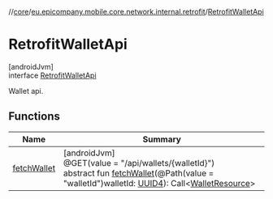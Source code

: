 //[core](../../../index.md)/[eu.epicompany.mobile.core.network.internal.retrofit](../index.md)/[RetrofitWalletApi](index.md)

# RetrofitWalletApi

[androidJvm]\
interface [RetrofitWalletApi](index.md)

Wallet api.

## Functions

| Name | Summary |
|---|---|
| [fetchWallet](fetch-wallet.md) | [androidJvm]<br>@GET(value = &quot;/api/wallets/{walletId}&quot;)<br>abstract fun [fetchWallet](fetch-wallet.md)(@Path(value = &quot;walletId&quot;)walletId: [UUID4](../../eu.epicompany.mobile.core.datatypes/index.md#545543244%2FClasslikes%2F-1060529556)): Call&lt;[WalletResource](../../eu.epicompany.mobile.core.network.model.wallet/-wallet-resource/index.md)&gt; |
